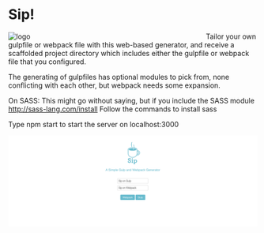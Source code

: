 # Sip!

<img alt="logo" style="margin: 0 auto; float: left" src="./assets/img/SipLogo_01.png" width="400"/>

Tailor your own gulpfile or webpack file with this web-based generator, and receive a scaffolded project directory which includes either the gulpfile or webpack file that you configured.

The generating of gulpfiles has optional modules to pick from, none conflicting with each other, but webpack needs some expansion.

On SASS:
This might go without saying, but if you include the SASS module
http://sass-lang.com/install
Follow the commands to install sass

Type npm start to start the server on localhost:3000

<img alt="sipscreenshot" style="margin: 0 auto; float: left" src="./assets/img/sipscreenshot.png" />
